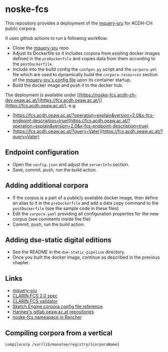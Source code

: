 # noske-fcs

This repository provides a deployment of the [mquery-sru](https://github.com/czcorpus/mquery-sru) for ACDH-CH public corpora.

It uses github actions to run a following workflow:

* Clone the [mquery-sru](https://github.com/czcorpus/mquery-sru) repo.
* Adjust its Dockerfile so it includes corpora from existing docker images defined in the `preDockerfile`
  and copies data from them according to the `postDockerfile`.
* Include into the build config the `confgen.py` script and the `corpora.yml` file which are used to dynamically
  build the `corpora-resources` section of the 
  [mquery-sru's config file](https://github.com/czcorpus/mquery-sru/blob/main/config-reference.md)
  upon its container startup.
* Build the docker image and push it to the docker hub.

The deployment is available under [[https://noske-fcs.acdh-ch-dev.oeaw.ac.at/](https://fcs.acdh.oeaw.ac.at/)](https://fcs.acdh.oeaw.ac.at/), e.g. 

* [https://fcs.acdh.oeaw.ac.at/?operation=explain&version=2.0&x-fcs-endpoint-description=true](https://fcs.acdh.oeaw.ac.at/?operation=explain&version=2.0&x-fcs-endpoint-description=true)
* [https://fcs.acdh.oeaw.ac.at/?query=Vater](https://fcs.acdh.oeaw.ac.at/?query=Vater)

## Endpoint configuration

* Open the `config.json` and adjust the `serverInfo` section.
* Save, commit, push, run the build action.

## Adding additional corpora

* If the corpus is a part of a publicly available docker image, then define an alias to it
  in the `preDockerfile` and add a data copy command to the `postDockerfile` (see the sample code in these files)
* Edit the `corpora.yaml` providing all configuration properties for the new corpus
  (see comments inside the file)
* Commit, push, run the build action.

## Adding dse-static digital editions

* See the README in the `dse-static-pipeline` directory.
* Once you built the docker image, continue as described in the previous chapter.

## Links

* [mquery-sru](https://github.com/czcorpus/mquery-sru)
* [CLARIN FCS 2.0 spec](https://clarin-eric.github.io/fcs-misc/fcs-core-2.0-specs/fcs-core-2.0.html)
* [CLARIN FCS validator](https://fcs-validator.data.saw-leipzig.de/)
* [Sketch Engine corpora config file reference](https://www.sketchengine.eu/documentation/corpus-configuration-file-all-features/)
* [Hannes's gitlab.oeaw.ac.at repositories](https://gitlab.oeaw.ac.at/acdh-ch/hpirker/)
* [noske-fcs namespace in Rancher](https://rancher.acdh-dev.oeaw.ac.at/dashboard/c/c-m-6hwgqq2g/explorer/namespace/noske-fcs#Workloads)

## Compiling corpora from a vertical

```
compilecorp /var/lib/manatee/registry/{corporaName}
```
